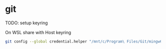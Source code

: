 # git

TODO: setup keyring

On WSL share with Host keyring

```bash
git config --global credential.helper "/mnt/c/Program\ Files/Git/mingw64/libexec/git-core/git-credential-manager.exe"
```
